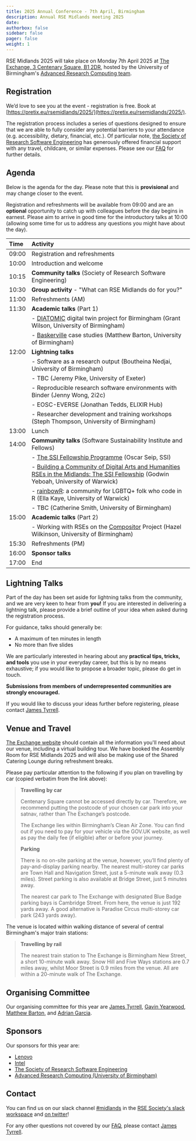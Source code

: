 ```yaml
---
title: 2025 Annual Conference - 7th April, Birmingham
description: Annual RSE Midlands meeting 2025 
date:
authorbox: false
sidebar: false
pager: false
weight: 1
---
```


RSE Midlands 2025 will take place on Monday 7th April 2025 at
[The Exchange, 3 Centenary Square, B1 2DR](https://conferences.bham.ac.uk/venues/the-exchange/),
hosted by the University of Birmingham's
[Advanced Research Computing team](https://www.birmingham.ac.uk/research/arc/team). 

## Registration

We’d love to see you at the event - registration is free. Book at [https://pretix.eu/rsemidlands/2025/](https://pretix.eu/rsemidlands/2025/). 

The registration process includes a series of questions designed to ensure that we are able to fully consider any
potential barriers to your attendance (e.g. accessibility, dietary, financial, etc.).
Of particular note, [the Society of Research Software Engineering](https://society-rse.org) has generously offered
financial support with any travel, childcare, or similar expenses. Please see our [FAQ](https://pretix.eu/rsemidlands/2025/page/faq/)
for further details.

## Agenda

Below is the agenda for the day. Please note that this is **provisional** and may change closer to the event.

Registration and refreshments will be available from 09:00 and are an **optional** opportunity to catch up with
colleagues before the day begins in earnest. Please aim to arrive in good time for the introductory talks at 10:00
(allowing some time for us to address any questions you might have about the day).

| Time  | Activity                                                                                           |
| :---- | :------------------------------------------------------------------------------------------------- |
| 09:00 | Registration and refreshments                                                                      |
| 10:00 | Introduction and welcome                                                                           |
| 10:15 | **Community talks** (Society of Research Software Engineering)                                     |
| 10:30 | **Group activity** - "What can RSE Midlands do for you?"                                           |
| 11:00 | Refreshments (AM)                                                                                  |
| 11:30 | **Academic talks** (Part 1)                                                                        |
|       | - [DIATOMIC][1] digital twin project for Birmingham (Grant Wilson, University of Birmingham)       |
|       | - [Baskerville][2] case studies (Matthew Barton, University of Birmingham)                         |
| 12:00 | **Lightning talks**                                                                                |
|       | - Software as a research output (Boutheina Nedjai, University of Birmingham)                       |
|       | - TBC (Jeremy Pike, University of Exeter)                                                          |
|       | - Reproducible research software environments with Binder (Jenny Wong, 2i2c)                       |
|       | - EOSC-EVERSE (Jonathan Tedds, ELIXIR Hub)
|       | - Researcher development and training workshops (Steph Thompson, University of Birmingham)         |
| 13:00 | Lunch                                                                                              |
| 14:00 | **Community talks** (Software Sustainability Institute and Fellows)                                |
|       | - [The SSI Fellowship Programme][3] (Oscar Seip, SSI)                                              |
|       | - [Building a Community of Digital Arts and Humanities RSEs in the Midlands: The SSI Fellowship][4] (Godwin Yeboah, University of Warwick) |
|       | - [rainbowR][5]: a community for LGBTQ+ folk who code in R (Ella Kaye, University of Warwick)      |
|       | - TBC (Catherine Smith, University of Birmingham)                                                  |
| 15:00 | **Academic talks** (Part 2)                                                                        |
|       | - Working with RSEs on the [Compositor][6] Project (Hazel Wilkinson, University of Birmingham)     |
| 15:30 | Refreshments (PM)                                                                                  |
| 16:00 | **Sponsor talks**                                                                                  |
| 17:00 | End                                                                                                |

[1]: https://digitalbirmingham.co.uk/diatomic/
[2]: https://www.baskerville.ac.uk/
[3]: https://www.software.ac.uk/programmes/fellowship-programme
[4]: https://dahrse-midlands.github.io/
[5]: https://rainbowr.org/
[6]: https://compositor.bham.ac.uk/

## Lightning Talks

Part of the day has been set aside for lightning talks from the community, and we are very keen to hear from **you!**
If you are interested in delivering a lightning talk, please provide a brief outline of your idea when asked during the
registration process.

For guidance, talks should generally be:

- A maximum of ten minutes in length
- No more than five slides

We are particularly interested in hearing about any **practical tips, tricks, and tools** you use in your everyday career, but this is by no means exhaustive; if you would like to propose a broader topic, please do get in touch.

**Submissions from members of underrepresented communities are strongly encouraged.**

If you would like to discuss your ideas further before registering, please contact [James Tyrrell](mailto:j.m.tyrrell@bham.ac.uk).

## Venue and Travel

[The Exchange website](https://conferences.bham.ac.uk/venues/the-exchange/) should contain all the information you'll
need about our venue, including a virtual building tour. We have booked the Assembly Room for RSE Midlands 2025 and will
also be making use of the Shared Catering Lounge during refreshment breaks.

Please pay particular attention to the following if you plan on travelling by car
(copied verbatim from the link above):

> **Travelling by car**
>
> Centenary Square cannot be accessed directly by car. Therefore, we recommend putting the postcode of your chosen car park into your satnav, rather than The Exchange’s postcode.
>
> The Exchange lies within Birmingham’s Clean Air Zone. You can find out if you need to pay for your vehicle via the GOV.UK website, as well as pay the daily fee (if eligible) after or before your journey.
>
> **Parking**
>
> There is no on-site parking at the venue, however, you’ll find plenty of pay-and-display parking nearby. The nearest multi-storey car parks are Town Hall and Navigation Street, just a 5-minute walk away (0.3 miles). Street parking is also available at Bridge Street, just 5 minutes away.
>
> The nearest car park to The Exchange with designated Blue Badge parking bays is Cambridge Street. From here, the venue is just 192 yards away. A good alternative is Paradise Circus multi-storey car park (243 yards away).

The venue is located within walking distance of several of central Birmingham's major train stations:

> **Travelling by rail**
>
> The nearest train station to The Exchange is Birmingham New Street, a short 10-minute walk away. Snow Hill and Five Ways stations are 0.7 miles away, whilst Moor Street is 0.9 miles from the venue. All are within a 20-minute walk of The Exchange.

## Organising Committee

Our organising committee for this year are [James Tyrrell](https://www.birmingham.ac.uk/research/arc/rsg/staff/james-tyrrell),
[Gavin Yearwood](https://www.birmingham.ac.uk/research/arc/rsg/staff/gavin-yearwood),
[Matthew Barton](https://www.birmingham.ac.uk/research/arc/rsg/staff/matthew-barton),
and [Adrian Garcia](https://www.birmingham.ac.uk/research/arc/rsg/staff/adrian-garcia).

## Sponsors

Our sponsors for this year are:

- [Lenovo](https://www.lenovo.com/)
- [Intel](https://www.intel.com/)
- [The Society of Research Software Engineering](https://society-rse.org/)
- [Advanced Research Computing (University of Birmingham)](https://www.birmingham.ac.uk/research/arc)

## Contact

You can find us on our slack channel [#midlands](https://ukrse.slack.com/archives/C02333HNA64) in the [RSE Society's slack workspace](https://join.slack.com/t/ukrse/signup) and [on twitter](https://twitter.com/RSE_Midlands)!

For any other questions not covered by our [FAQ](https://ukrse.slack.com/archives/C02333HNA64), please contact [James Tyrrell](mailto:j.m.tyrrell@bham.ac.uk). 
